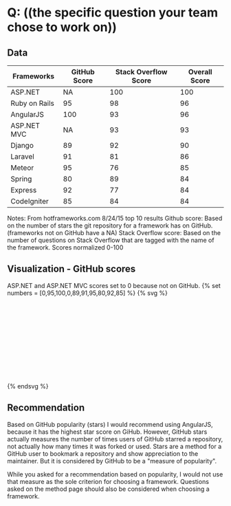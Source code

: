 # Q: ((the specific question your team chose to work on))

## Data

| Frameworks | GitHub Score | Stack Overflow Score | Overall Score|
| -- | -- | -- | -- |
| ASP.NET	| 	NA	| 100 | 100 |
| Ruby on Rails	| 95 | 	98	| 96 |
| AngularJS	| 100	| 93	| 96 |
| ASP.NET MVC | NA		| 93	| 93 |
| Django	| 89	| 92	| 90 |
| Laravel	| 91	| 81	| 86 |
| Meteor	| 95	| 76	| 85 |
| Spring	| 80	| 89	| 84 | 
| Express	| 92	| 77	| 84 |
| CodeIgniter	| 85	| 84	| 84 |

Notes: From hotframeworks.com 8/24/15 top 10 results
Github score: Based on the number of stars the git repository for a framework has on GitHub. (frameworks not on GitHub have a NA)
Stack Overflow score: Based on the number of questions on Stack Overflow that are tagged with the name of the framework.
Scores normalized 0-100

## Visualization - GitHub scores
ASP.NET and ASP.NET MVC scores set to 0 because not on GitHub.
{% set numbers = [0,95,100,0,89,91,95,80,92,85] %}
{% svg %}
<svg width="500" height="200">
{% set height = 200 %}
{% set stroke = 3 %}
{% for number in numbers %}
    <rect x="{{loop.index * 30}}" width="20" y="{{height - number-stroke}}" height="{{number}}" style="fill:rgb(0,0,255);stroke-width:{{stroke}};stroke:rgb(0,0,0)" />
{% endfor %}
</svg>
{% endsvg %}


## Recommendation

Based on GitHub popularity (stars) I would recommend using AngularJS, because it has the highest star score on GiHub. However, GitHub stars actually measures the number of times users of GitHub starred a repository, not actually how many times it was forked or used. Stars are a method for a GitHub user to bookmark a repository and show appreciation to the maintainer. But it is considered by GitHub to be a "measure of popularity".

While you asked for a recommendation based on popularity, I would not use that measure as the sole criterion for choosing a framework. Questions asked on the method page should also be considered when choosing a framework. 
